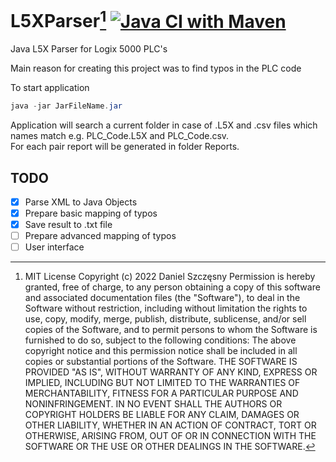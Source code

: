 # L5XParser[^1] [![Java CI with Maven](https://github.com/DanielSzczesny/L5XParser/actions/workflows/maven.yml/badge.svg?branch=master)](https://github.com/DanielSzczesny/L5XParser/actions/workflows/maven.yml)
Java L5X Parser for Logix 5000 PLC's

Main reason for creating this project was to find typos in the PLC code

To start application

```java
java -jar JarFileName.jar
```

Application will search a current folder in case of .L5X and .csv files which names match 
e.g. PLC_Code.L5X and PLC_Code.csv. <br />
For each pair report will be generated in folder Reports.



## TODO
- [x] Parse XML to Java Objects
- [x] Prepare basic mapping of typos
- [x] Save result to .txt file
- [ ] Prepare advanced mapping of typos
- [ ] User interface

[^1]:MIT License
  Copyright (c) 2022 Daniel Szczęsny
  Permission is hereby granted, free of charge, to any person obtaining a copy
of this software and associated documentation files (the "Software"), to deal
in the Software without restriction, including without limitation the rights
to use, copy, modify, merge, publish, distribute, sublicense, and/or sell
copies of the Software, and to permit persons to whom the Software is
furnished to do so, subject to the following conditions:
  The above copyright notice and this permission notice shall be included in all
copies or substantial portions of the Software.
  THE SOFTWARE IS PROVIDED "AS IS", WITHOUT WARRANTY OF ANY KIND, EXPRESS OR
IMPLIED, INCLUDING BUT NOT LIMITED TO THE WARRANTIES OF MERCHANTABILITY,
FITNESS FOR A PARTICULAR PURPOSE AND NONINFRINGEMENT. IN NO EVENT SHALL THE
AUTHORS OR COPYRIGHT HOLDERS BE LIABLE FOR ANY CLAIM, DAMAGES OR OTHER
LIABILITY, WHETHER IN AN ACTION OF CONTRACT, TORT OR OTHERWISE, ARISING FROM,
OUT OF OR IN CONNECTION WITH THE SOFTWARE OR THE USE OR OTHER DEALINGS IN THE
SOFTWARE.
